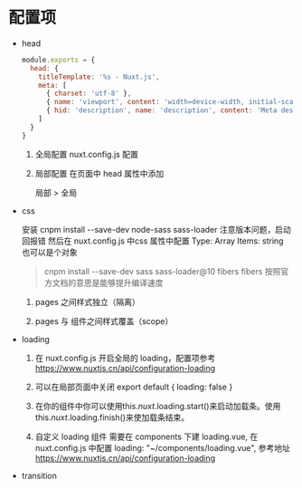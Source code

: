 # 配置项
  - head
  
    ```js
    module.exports = {
      head: {
        titleTemplate: '%s - Nuxt.js',
        meta: [
          { charset: 'utf-8' },
          { name: 'viewport', content: 'width=device-width, initial-scale=1' },
          { hid: 'description', name: 'description', content: 'Meta description' }
        ]
      }
    }
    ```
    1. 全局配置 nuxt.config.js 配置

    2. 局部配置 在页面中 head 属性中添加 

       局部 > 全局

- css

  安装 cnpm install --save-dev node-sass sass-loader 注意版本问题，启动回报错
  然后在 nuxt.config.js 中css 属性中配置
  Type: Array
  Items: string 也可以是个对象
  > cnpm install --save-dev sass sass-loader@10 fibers
  fibers 按照官方文档的意思是能够提升编译速度

  1. pages 之间样式独立（隔离）

  2. pages 与 组件之间样式覆盖（scope）

- loading

  1. 在 nuxt.config.js 开启全局的 loading，配置项参考 https://www.nuxtjs.cn/api/configuration-loading

  2. 可以在局部页面中关闭
    export default {
      loading: false
    }

  3. 在你的组件中你可以使用this.$nuxt.$loading.start()来启动加载条。使用this.$nuxt.$loading.finish()来使加载条结束。

  4. 自定义 loading 组件
     需要在 components 下建 loading.vue, 在 nuxt.config.js 中配置
     loading: "~/components/loading.vue", 参考地址 https://www.nuxtjs.cn/api/configuration-loading

- transition





    